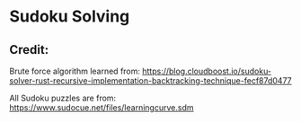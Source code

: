 # Sudoku Solving

## Credit:
Brute force algorithm learned from:
https://blog.cloudboost.io/sudoku-solver-rust-recursive-implementation-backtracking-technique-fecf87d0477


All Sudoku puzzles are from:
https://www.sudocue.net/files/learningcurve.sdm

